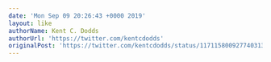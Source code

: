```yaml
---
date: 'Mon Sep 09 20:26:43 +0000 2019'
layout: like
authorName: Kent C. Dodds
authorUrl: 'https://twitter.com/kentcdodds'
originalPost: 'https://twitter.com/kentcdodds/status/1171158009277403136'
---
```

